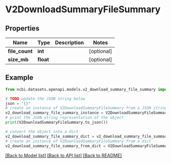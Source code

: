 # V2DownloadSummaryFileSummary


## Properties

Name | Type | Description | Notes
------------ | ------------- | ------------- | -------------
**file_count** | **int** |  | [optional] 
**size_mb** | **float** |  | [optional] 

## Example

```python
from ncbi.datasets.openapi.models.v2_download_summary_file_summary import V2DownloadSummaryFileSummary

# TODO update the JSON string below
json = "{}"
# create an instance of V2DownloadSummaryFileSummary from a JSON string
v2_download_summary_file_summary_instance = V2DownloadSummaryFileSummary.from_json(json)
# print the JSON string representation of the object
print(V2DownloadSummaryFileSummary.to_json())

# convert the object into a dict
v2_download_summary_file_summary_dict = v2_download_summary_file_summary_instance.to_dict()
# create an instance of V2DownloadSummaryFileSummary from a dict
v2_download_summary_file_summary_from_dict = V2DownloadSummaryFileSummary.from_dict(v2_download_summary_file_summary_dict)
```
[[Back to Model list]](../README.md#documentation-for-models) [[Back to API list]](../README.md#documentation-for-api-endpoints) [[Back to README]](../README.md)


